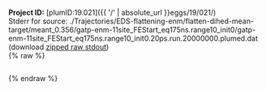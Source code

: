 **Project ID:** [plumID:19.021]({{ '/' | absolute_url }}eggs/19/021/)  
Stderr for source:  ./Trajectories/EDS-flattening-enm/flatten-dihed-mean-target/meant_0.356/gatp-enm-11site_FEStart_eq175ns.range10_init0/gatp-enm-11site_FEStart_eq175ns.range10_init0.20ps.run.20000000.plumed.dat   
(download [zipped raw stdout](gatp-enm-11site_FEStart_eq175ns.range10_init0.20ps.run.20000000.plumed.dat.plumed.stdout.txt.zip))  
{% raw %}
<pre>
</pre>
{% endraw %}
